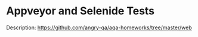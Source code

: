# Appveyor and Selenide Tests

Description: https://github.com/angry-qa/aqa-homeworks/tree/master/web
